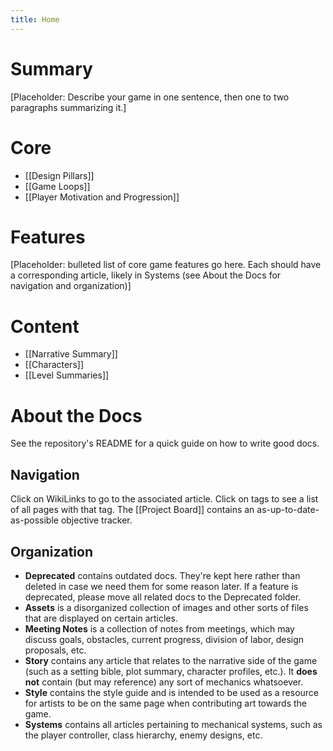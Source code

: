 ```yaml
---
title: Home
---
```

# Summary
\[Placeholder: Describe your game in one sentence, then one to two paragraphs summarizing it.]
# Core
- [[Design Pillars]]
- [[Game Loops]]
- [[Player Motivation and Progression]]
# Features
\[Placeholder: bulleted list of core game features go here. Each should have a corresponding article, likely in Systems (see About the Docs for navigation and organization)]
# Content
- [[Narrative Summary]]
- [[Characters]]
- [[Level Summaries]]
# About the Docs
See the repository's README for a quick guide on how to write good docs.
## Navigation
Click on WikiLinks to go to the associated article. Click on tags to see a list of all pages with that tag. The [[Project Board]] contains an as-up-to-date-as-possible objective tracker.
## Organization
- **Deprecated** contains outdated docs. They're kept here rather than deleted in case we need them for some reason later. If a feature is deprecated, please move all related docs to the Deprecated folder.
- **Assets** is a disorganized collection of images and other sorts of files that are displayed on certain articles.
- **Meeting Notes** is a collection of notes from meetings, which may discuss goals, obstacles, current progress, division of labor, design proposals, etc.
- **Story** contains any article that relates to the narrative side of the game (such as a setting bible, plot summary, character profiles, etc.). It **does not** contain (but may reference) any sort of mechanics whatsoever.
- **Style** contains the style guide and is intended to be used as a resource for artists to be on the same page when contributing art towards the game.
- **Systems** contains all articles pertaining to mechanical systems, such as the player controller, class hierarchy, enemy designs, etc.
